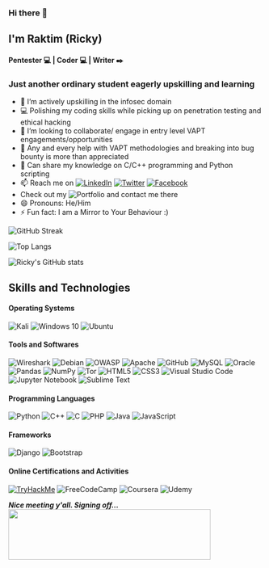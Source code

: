 ### Hi there 👋
## I'm Raktim (Ricky)
#### Pentester :computer: | Coder :computer: | Writer :black_nib:
### Just another ordinary student eagerly upskilling and learning

- 🔭 I’m actively upskilling in the infosec domain
- 💻 Polishing my coding skills while picking up on penetration testing and ethical hacking
- 👯 I’m looking to collaborate/ engage in entry level VAPT engagements/opportunities
- 🤔 Any and every help with VAPT methodologies and breaking into bug bounty is more than appreciated
- 💬 Can share my knowledge on C/C++ programming and Python scripting
- 📫 Reach me on [![LinkedIn](https://img.shields.io/badge/linkedin-%230077B5.svg?style=for-the-badge&logo=linkedin&logoColor=white)](https://www.linkedin.com/in/raktim-saha-001) [![Twitter](https://img.shields.io/badge/@Im_Ricky_001-%231DA1F2.svg?style=for-the-badge&logo=Twitter&logoColor=white)](https://twitter.com/Im_Ricky_001) [![Facebook](https://img.shields.io/badge/Facebook-%231877F2.svg?style=for-the-badge&logo=Facebook&logoColor=white)](https://www.facebook.com/raktim.saha.01) 
- Check out my ![Portfolio](http://ricky-portfolio-website.herokuapp.com/) and contact me there
- 😄 Pronouns: He/Him
- ⚡ Fun fact: I am a Mirror to Your Behaviour :) 

![GitHub Streak](http://github-readme-streak-stats.herokuapp.com?user=Ricky-001&theme=ads-juicy-fresh&hide_border=true&currStreakNum=DD2727&sideLabels=04DD00)

![Top Langs](https://github-readme-stats.vercel.app/api/top-langs/?username=Ricky-001&show_icons=true&theme=dark)

![Ricky's GitHub stats](https://github-readme-stats.vercel.app/api?username=Ricky-001&show_icons=true&theme=blue-green)


## Skills and Technologies
#### Operating Systems
![Kali](https://img.shields.io/badge/Kali-268BEE?style=for-the-badge&logo=kalilinux&logoColor=white) ![Windows 10](https://img.shields.io/badge/Windows-0078D6?style=for-the-badge&logo=windows&logoColor=white) ![Ubuntu](https://img.shields.io/badge/Ubuntu-E95420?style=for-the-badge&logo=ubuntu&logoColor=white)
#### Tools and Softwares
![Wireshark](https://img.shields.io/badge/Wireshark-1679A7.svg?style=for-the-badge&logo=Wireshark&logoColor=white) ![Debian](https://img.shields.io/badge/Debian-A81D33.svg?style=for-the-badge&logo=Debian&logoColor=white) ![OWASP](https://img.shields.io/badge/OWASP-000000.svg?style=for-the-badge&logo=OWASP&logoColor=white) ![Apache](https://img.shields.io/badge/Apache-D22128.svg?style=for-the-badge&logo=Apache&logoColor=white) ![GitHub](https://img.shields.io/badge/github-%23121011.svg?style=for-the-badge&logo=github&logoColor=white) ![MySQL](https://img.shields.io/badge/mysql-%2300f.svg?style=for-the-badge&logo=mysql&logoColor=white) ![Oracle](https://img.shields.io/badge/oracle-%23F00000.svg?style=for-the-badge&logo=oracle&logoColor=white) ![Pandas](https://img.shields.io/badge/pandas-%23150458.svg?style=for-the-badge&logo=pandas&logoColor=white) ![NumPy](https://img.shields.io/badge/numpy-%23013243.svg?style=for-the-badge&logo=numpy&logoColor=white) ![Tor](https://img.shields.io/badge/Tor-7D4698?style=for-the-badge&logo=Tor-Browser&logoColor=white) ![HTML5](https://img.shields.io/badge/HTML5-E34F26.svg?style=for-the-badge&logo=HTML5&logoColor=white) ![CSS3](https://img.shields.io/badge/css3-%231572B6.svg?style=for-the-badge&logo=css3&logoColor=white) ![Visual Studio Code](https://img.shields.io/badge/VisualStudioCode-0078d7.svg?style=for-the-badge&logo=visual-studio-code&logoColor=white) ![Jupyter Notebook](https://img.shields.io/badge/jupyter-%23FA0F00.svg?style=for-the-badge&logo=jupyter&logoColor=white) ![Sublime Text](https://img.shields.io/badge/sublime_text-%23575757.svg?style=for-the-badge&logo=sublime-text&logoColor=important)
#### Programming Languages
![Python](https://img.shields.io/badge/python-3670A0?style=for-the-badge&logo=python&logoColor=ffdd54) ![C++](https://img.shields.io/badge/c++-%2300599C.svg?style=for-the-badge&logo=c%2B%2B&logoColor=white) ![C](https://img.shields.io/badge/c-%2300599C.svg?style=for-the-badge&logo=c&logoColor=white) ![PHP](https://img.shields.io/badge/php-%23777BB4.svg?style=for-the-badge&logo=php&logoColor=white) ![Java](https://img.shields.io/badge/java-%23ED8B00.svg?style=for-the-badge&logo=java&logoColor=white) ![JavaScript](https://img.shields.io/badge/javascript-%23323330.svg?style=for-the-badge&logo=javascript&logoColor=%23F7DF1E) 
#### Frameworks
![Django](https://img.shields.io/badge/django-%23092E20.svg?style=for-the-badge&logo=django&logoColor=white) ![Bootstrap](https://img.shields.io/badge/bootstrap-%23563D7C.svg?style=for-the-badge&logo=bootstrap&logoColor=white) 
#### Online Certifications and Activities
[![TryHackMe](https://img.shields.io/badge/TryHackMe-212C42.svg?style=for-the-badge&logo=TryHackMe&logoColor=white)](https://tryhackme.com/p/TomRiddle001) ![FreeCodeCamp](https://img.shields.io/badge/Freecodecamp-%23123.svg?&style=for-the-badge&logo=freecodecamp&logoColor=green) ![Coursera](https://img.shields.io/badge/Coursera-%230056D2.svg?style=for-the-badge&logo=Coursera&logoColor=white) ![Udemy](https://img.shields.io/badge/Udemy-%23EA5252.svg?style=for-the-badge&logo=Udemy&logoColor=white) 

***Nice meeting y'all. Signing off...***<br>
<img src="http://ricky-portfolio-website.herokuapp.com/static/logos/Transparent/White/TomRiddle_StillTimeRed.gif" width="400px" height="100px"/>
